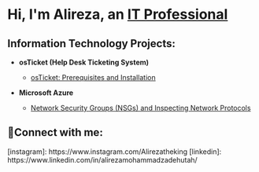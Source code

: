 <h1>Hi, I'm Alireza, an <a href="https://linkedin.com/in/AlirezaMohammadzadeh">IT Professional</a></h1>

<h2> Information Technology Projects:</h2>

- <b>osTicket (Help Desk Ticketing System)</b>
  - [osTicket: Prerequisites and Installation](https://github.com/amoh2487/osticket-prereqs)
- <b>Microsoft Azure</b>
  
  - [Network Security Groups (NSGs) and Inspecting Network Protocols](https://github.com/amoh2487/azure-network-protocols)

<h2>🤳Connect with me:</h2>
[instagram]: https://www.instagram.com/Alirezatheking
[linkedin]: https://www.linkedin.com/in/alirezamohammadzadehutah/







